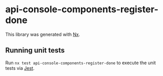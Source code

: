 # api-console-components-register-done

This library was generated with [Nx](https://nx.dev).

## Running unit tests

Run `nx test api-console-components-register-done` to execute the unit tests via [Jest](https://jestjs.io).
